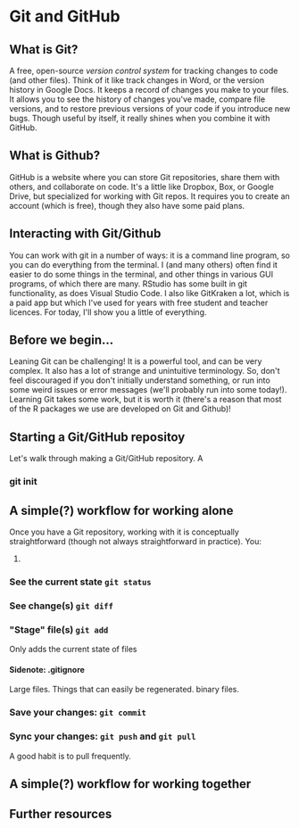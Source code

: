 # Git and GitHub

## What is Git?

A free, open-source *version control system* for tracking changes to code (and other files). Think of it like track changes in Word, or the version history in Google Docs. It keeps a record of changes you make to your files. It allows you to see the history of changes you've made, compare file versions, and to restore previous versions of your code if you introduce new bugs. Though useful by itself, it really shines when you combine it with GitHub.

## What is Github?

GitHub is a website where you can store Git repositories, share them with others, and collaborate on code. It's a little like Dropbox, Box, or Google Drive, but specialized for working with Git repos. It requires you to create an account (which is free), though they also have some paid plans. 

## Interacting with Git/Github

You can work with git in a number of ways: it is a command line program, so you can do everything from the terminal. I (and many others) often find it easier to do some things in the terminal, and other things in various GUI programs, of which there are many. RStudio has some built in git functionality, as does Visual Studio Code. I also like GitKraken a lot, which is a paid app but which I've used for years with free student and teacher licences. For today, I'll show you a little of everything. 

## Before we begin...

Leaning Git can be challenging! It is a powerful tool, and can be very complex. It also has a lot of strange and unintuitive terminology. So, don't feel discouraged if you don't initially understand something, or run into some weird issues or error messages (we'll probably run into some today!). Learning Git takes some work, but it is worth it (there's a reason that most of the R packages we use are developed on Git and Github)!

## Starting a Git/GitHub repositoy

Let's walk through making a Git/GitHub repository. A

### git init





## A simple(?) workflow for working alone

Once you have a Git repository, working with it is conceptually straightforward (though not always straightforward in practice). You:

1. 


### See the current state `git status`

### See change(s) `git diff`


### "Stage" file(s) `git add`

Only adds the current state of files

#### Sidenote: .gitignore

Large files. Things that can easily be regenerated. binary files.  

### Save your changes: `git commit`

### Sync your changes: `git push` and `git pull`


A good habit is to pull frequently. 

## A simple(?) workflow for working together



## Further resources
